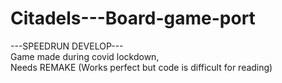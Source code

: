 # Citadels---Board-game-port
---SPEEDRUN DEVELOP---<br/>
Game made during covid lockdown,<br/>
Needs REMAKE (Works perfect but code is difficult for reading)
